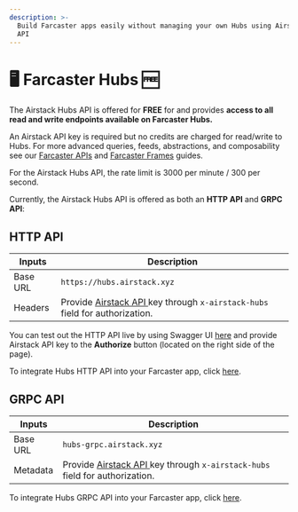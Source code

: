 ```yaml
---
description: >-
  Build Farcaster apps easily without managing your own Hubs using Airstack Hubs
  API
---
```


# 🖥️ Farcaster Hubs 🆓

The Airstack Hubs API is offered for **FREE** for and provides **access to all read and write endpoints available on Farcaster Hubs.**

An Airstack API key is required but no credits are charged for read/write to Hubs. For more advanced queries, feeds, abstractions, and composability see our [Farcaster APIs](../farcaster/) and [Farcaster Frames](../farcaster-frames/) guides.

For the Airstack Hubs API, the rate limit is 3000 per minute / 300 per second.

Currently, the Airstack Hubs API is offered as both an **HTTP API** and **GRPC API**:

## HTTP API

| Inputs   | Description                                                                                                     |
| -------- | --------------------------------------------------------------------------------------------------------------- |
| Base URL | `https://hubs.airstack.xyz`                                                                                     |
| Headers  | Provide [Airstack API ](../../get-started/get-api-key.md)key through `x-airstack-hubs` field for authorization. |

You can test out the HTTP API live by using Swagger UI [here](https://swagger.airstack.xyz/api-docs) and provide Airstack API key to the **Authorize** button (located on the right side of the page).

To integrate Hubs HTTP API into your Farcaster app, click [here](quickstart/http-api.md).

## GRPC API



| Inputs   | Description                                                                                                     |
| -------- | --------------------------------------------------------------------------------------------------------------- |
| Base URL | `hubs-grpc.airstack.xyz`                                                                                        |
| Metadata | Provide [Airstack API ](../../get-started/get-api-key.md)key through `x-airstack-hubs` field for authorization. |

To integrate Hubs GRPC API into your Farcaster app, click [here](quickstart/grpc-api.md).

